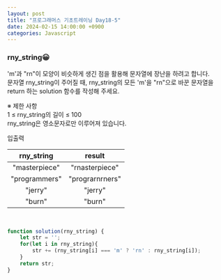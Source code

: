 ```yaml
---
layout: post
title: "프로그래머스 기초트레이닝 Day18-5"
date: 2024-02-15 14:00:00 +0900
categories: Javascript
---
```


### rny_string😀

'm'과 "rn"이 모양이 비슷하게 생긴 점을 활용해 문자열에 장난을 하려고 합니다.<br> 문자열 rny_string이 주어질 때, rny_string의 모든 'm'을 "rn"으로 바꾼 문자열을 return 하는 solution 함수를 작성해 주세요.<br>

※ 제한 사항<br>
1 ≤ rny_string의 길이 ≤ 100<br>
rny_string은 영소문자로만 이루어져 있습니다.<br>

입출력 <br>

|rny_string|  result   |
| :-------: | :-------: |
| "masterpiece"| "rnasterpiece" |
|  "programmers" |"prograrnrners"  |
|  "jerry" |	"jerry"|
|  "burn" |"burn" |
<br>

```javascript
function solution(rny_string) {
    let str = '';
    for(let i in rny_string){
        str += (rny_string[i] === 'm' ? 'rn' : rny_string[i]);
    } 
    return str;
}
```
